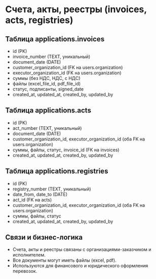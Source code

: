 # Счета, акты, реестры (invoices, acts, registries)

## Таблица applications.invoices
- id (PK)
- invoice_number (TEXT, уникальный)
- document_date (DATE)
- customer_organization_id (FK на users.organization)
- executor_organization_id (FK на users.organization)
- суммы (без НДС, НДС, с НДС)
- файлы (excel_file_id, pdf_file_id)
- статус, подписанты, signed_date
- created_at, updated_at, created_by, updated_by

## Таблица applications.acts
- id (PK)
- act_number (TEXT, уникальный)
- document_date (DATE)
- customer_organization_id, executor_organization_id (оба FK на users.organization)
- суммы, файлы, статус, invoice_id (FK на invoices)
- created_at, updated_at, created_by, updated_by

## Таблица applications.registries
- id (PK)
- registry_number (TEXT, уникальный)
- date_from, date_to (DATE)
- act_id (FK на acts)
- customer_organization_id, executor_organization_id (оба FK на users.organization)
- суммы, файлы, статус
- created_at, updated_at, created_by, updated_by

## Связи и бизнес-логика
- Счета, акты и реестры связаны с организациями-заказчиком и исполнителем.
- Все документы могут иметь файлы (excel, pdf).
- Используются для финансового и юридического оформления перевозок.